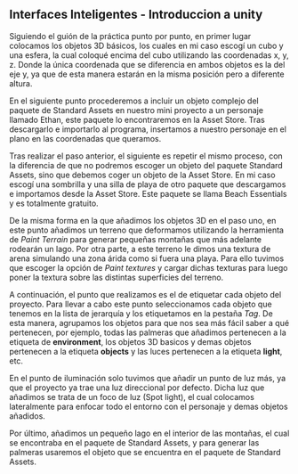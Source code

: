 ## Interfaces Inteligentes - Introduccion a unity

Siguiendo el guión de la práctica punto por punto, en primer lugar colocamos los objetos 3D básicos, los cuales en mi caso escogí un cubo y una esfera, la cual coloqué encima del cubo utilizando las coordenadas x, y, z. Donde la única coordenada que se diferencia en ambos objetos es la del eje y, ya que de esta manera estarán en la misma posición pero a diferente altura.

En el siguiente punto procederemos a incluir un objeto complejo del paquete de Standard Assets en nuestro mini proyecto a un personaje llamado Ethan, este paquete lo encontraremos en la Asset Store. Tras descargarlo e importarlo al programa, insertamos a nuestro personaje en el plano en las coordenadas que queramos.

Tras realizar el paso anterior, el siguiente es repetir el mismo proceso, con la diferencia de que no podremos escoger un objeto del paquete Standard Assets, sino que debemos coger un objeto de la Asset Store. En mi caso escogí una sombrilla y una silla de playa de otro paquete que descargamos e importamos desde la Asset Store. Este paquete se llama Beach Essentials y es totalmente gratuito.

De la misma forma en la que añadimos los objetos 3D en el paso uno, en este punto añadimos un terreno que deformamos utilizando la herramienta de *Paint Terrain* para generar pequeñas montañas que más adelante rodearán un lago. Por otra parte, a este terreno le dimos una textura de arena simulando una zona árida como si fuera una playa. Para ello tuvimos que escoger la opción de *Paint textures* y cargar dichas texturas para luego poner la textura sobre las distintas superficies del terreno.

A continuación, el punto que realizamos es el de etiquetar cada objeto del proyecto. Para llevar a cabo este punto seleccionamos cada objeto que tenemos en la lista de jerarquía y los etiquetamos en la pestaña *Tag*. De esta manera, agrupamos los objetos para que nos sea más fácil saber a qué pertenecen, por ejemplo, todas las palmeras que añadimos pertenecen a la etiqueta de **environment**, los objetos 3D basicos y demas objetos pertenecen a la etiqueta **objects** y las luces pertenecen a la etiqueta **light**, etc.

En el punto de iluminación solo tuvimos que añadir un punto de luz más, ya que el proyecto ya trae una luz direccional por defecto. Dicha luz que añadimos se trata de un foco de luz (Spot light), el cual colocamos lateralmente para enfocar todo el entorno con el personaje y demas objetos añadidos.

Por último, añadimos un pequeño lago en el interior de las montañas, el cual se encontraba en el paquete de Standard Assets, y para generar las palmeras usaremos el objeto que se encuentra en el paquete de Standard Assets.
